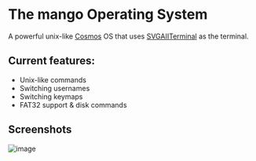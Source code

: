 # The mango Operating System
A powerful unix-like [Cosmos](https://github.com/CosmosOS/Cosmos) OS that uses [SVGAIITerminal](https://github.com/9xbt/SVGAIITerminal) as the terminal.

## Current features:
- Unix-like commands
- Switching usernames
- Switching keymaps
- FAT32 support & disk commands

## Screenshots
![image](https://github.com/9xbt/mango/assets/109512837/e3570e73-d0a3-48c5-a793-5ebdf7ca1b92)
